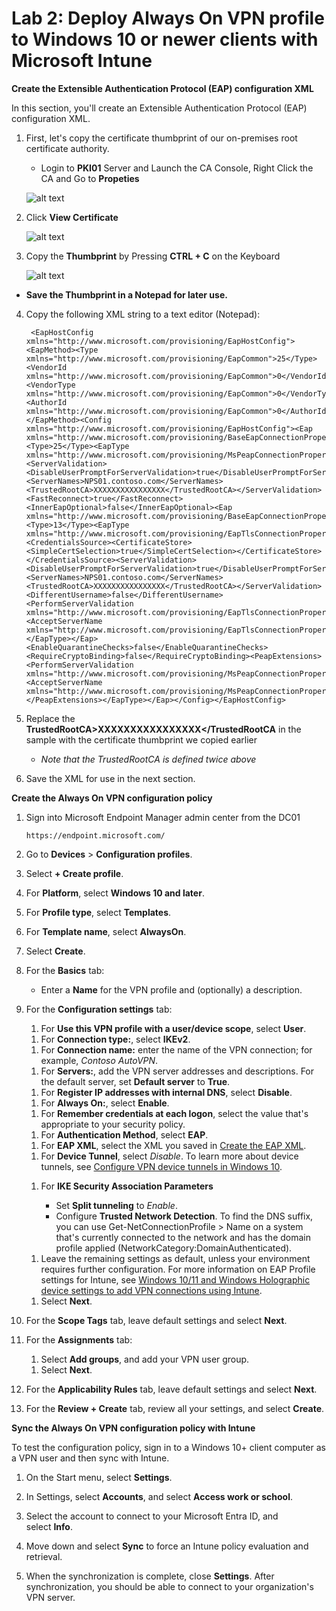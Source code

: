 # Lab 2: Deploy Always On VPN profile to Windows 10 or newer clients with Microsoft Intune

**Create the Extensible Authentication Protocol (EAP) configuration XML**

In this section, you'll create an Extensible Authentication Protocol (EAP) configuration XML.

1. First, let's copy the certificate thumbprint of our on-premises root certificate authority.

    - Login to **PKI01** Server and Launch the CA Console, Right Click the CA and Go to **Propeties**

    ![alt text](image-92.png)

2. Click **View Certificate**

    ![alt text](image-93.png)

3. Copy the **Thumbprint** by Pressing **CTRL + C** on the Keyboard

    ![alt text](image-94.png)

- **Save the Thumbprint in a Notepad for later use.**

4. Copy the following XML string to a text editor (Notepad):

        <EapHostConfig xmlns="http://www.microsoft.com/provisioning/EapHostConfig"><EapMethod><Type xmlns="http://www.microsoft.com/provisioning/EapCommon">25</Type><VendorId xmlns="http://www.microsoft.com/provisioning/EapCommon">0</VendorId><VendorType xmlns="http://www.microsoft.com/provisioning/EapCommon">0</VendorType><AuthorId xmlns="http://www.microsoft.com/provisioning/EapCommon">0</AuthorId></EapMethod><Config xmlns="http://www.microsoft.com/provisioning/EapHostConfig"><Eap xmlns="http://www.microsoft.com/provisioning/BaseEapConnectionPropertiesV1"><Type>25</Type><EapType xmlns="http://www.microsoft.com/provisioning/MsPeapConnectionPropertiesV1"><ServerValidation><DisableUserPromptForServerValidation>true</DisableUserPromptForServerValidation><ServerNames>NPS01.contoso.com</ServerNames><TrustedRootCA>XXXXXXXXXXXXXXXX</TrustedRootCA></ServerValidation><FastReconnect>true</FastReconnect><InnerEapOptional>false</InnerEapOptional><Eap xmlns="http://www.microsoft.com/provisioning/BaseEapConnectionPropertiesV1"><Type>13</Type><EapType xmlns="http://www.microsoft.com/provisioning/EapTlsConnectionPropertiesV1"><CredentialsSource><CertificateStore><SimpleCertSelection>true</SimpleCertSelection></CertificateStore></CredentialsSource><ServerValidation><DisableUserPromptForServerValidation>true</DisableUserPromptForServerValidation><ServerNames>NPS01.contoso.com</ServerNames><TrustedRootCA>XXXXXXXXXXXXXXXX</TrustedRootCA></ServerValidation><DifferentUsername>false</DifferentUsername><PerformServerValidation xmlns="http://www.microsoft.com/provisioning/EapTlsConnectionPropertiesV2">true</PerformServerValidation><AcceptServerName xmlns="http://www.microsoft.com/provisioning/EapTlsConnectionPropertiesV2">true</AcceptServerName></EapType></Eap><EnableQuarantineChecks>false</EnableQuarantineChecks><RequireCryptoBinding>false</RequireCryptoBinding><PeapExtensions><PerformServerValidation xmlns="http://www.microsoft.com/provisioning/MsPeapConnectionPropertiesV2">true</PerformServerValidation><AcceptServerName xmlns="http://www.microsoft.com/provisioning/MsPeapConnectionPropertiesV2">true</AcceptServerName></PeapExtensions></EapType></Eap></Config></EapHostConfig>

5. Replace the **TrustedRootCA>XXXXXXXXXXXXXXXX</TrustedRootCA** in the sample with the certificate thumbprint we copied earlier

    - *Note that the TrustedRootCA is defined twice above*

6. Save the XML for use in the next section.

**Create the Always On VPN configuration policy**

1.  Sign into Microsoft Endpoint Manager admin center from the DC01

        https://endpoint.microsoft.com/


2.  Go to **Devices** \> **Configuration profiles**.

3.  Select **+ Create profile**.

4.  For **Platform**, select **Windows 10 and later**.

5.  For **Profile type**, select **Templates**.

6.  For **Template name**, select **AlwaysOn**.

7.  Select **Create**.

8.  For the **Basics** tab:

    - Enter a **Name** for the VPN profile and (optionally) a description.

9.  For the **Configuration settings** tab:

    1.  For **Use this VPN profile with a user/device scope**, select **User**.

    <!-- -->

    1.  For **Connection type:**, select **IKEv2**.

    <!-- -->

    1.  For **Connection name:** enter the name of the VPN connection; for example, *Contoso AutoVPN*.

    <!-- -->

    1.  For **Servers:**, add the VPN server addresses and descriptions. For the default server, set **Default server** to **True**.

    <!-- -->

    1.  For **Register IP addresses with internal DNS**, select **Disable**.

    <!-- -->

    1.  For **Always On:**, select **Enable**.

    <!-- -->

    1.  For **Remember credentials at each logon**, select the value that's appropriate to your security policy.

    <!-- -->

    1.  For **Authentication Method**, select **EAP**.

    <!-- -->

    1.  For **EAP XML**, select the XML you saved in [Create the EAP XML](https://learn.microsoft.com/en-us/windows-server/remote/remote-access/how-to-aovpn-client-intune#create-the-extensible-authentication-protocol-eap-configuration-xml).

    <!-- -->

    1.  For **Device Tunnel**, select *Disable*. To learn more about device tunnels, see [Configure VPN device tunnels in Windows 10](https://learn.microsoft.com/en-us/windows-server/remote/remote-access/vpn/vpn-device-tunnel-config).

    <!-- -->

    1.  For **IKE Security Association Parameters**

        - Set **Split tunneling** to *Enable*.

        <!-- -->

        - Configure **Trusted Network Detection**. To find the DNS suffix, you can use Get-NetConnectionProfile \> Name on a system that's currently connected to the network and has the domain profile applied (NetworkCategory:DomainAuthenticated).

    <!-- -->

    1.  Leave the remaining settings as default, unless your environment requires further configuration. For more information on EAP Profile settings for Intune, see [Windows 10/11 and Windows Holographic device settings to add VPN connections using Intune](https://learn.microsoft.com/en-us/mem/intune/configuration/vpn-settings-windows-10).

    <!-- -->

    1.  Select **Next**.

10. For the **Scope Tags** tab, leave default settings and select **Next**.

11. For the **Assignments** tab:

    1.  Select **Add groups**, and add your VPN user group.

    <!-- -->

    1.  Select **Next**.

12. For the **Applicability Rules** tab, leave default settings and select **Next**.

13. For the **Review + Create** tab, review all your settings, and select **Create**.

**Sync the Always On VPN configuration policy with Intune**

To test the configuration policy, sign in to a Windows 10+ client computer as a VPN user and then sync with Intune.

1.  On the Start menu, select **Settings**.

2.  In Settings, select **Accounts**, and select **Access work or school**.

3.  Select the account to connect to your Microsoft Entra ID, and select **Info**.

4.  Move down and select **Sync** to force an Intune policy evaluation and retrieval.

5.  When the synchronization is complete, close **Settings**. After synchronization, you should be able to connect to your organization's VPN server.

